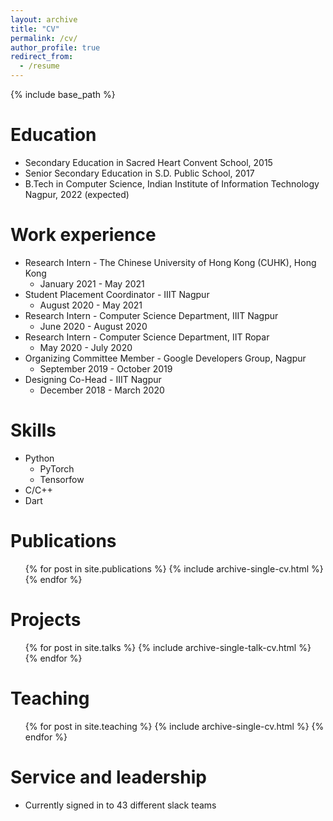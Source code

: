 ```yaml
---
layout: archive
title: "CV"
permalink: /cv/
author_profile: true
redirect_from:
  - /resume
---
```


{% include base_path %}

Education
======
* Secondary Education in Sacred Heart Convent School, 2015
* Senior Secondary Education in S.D. Public School, 2017
* B.Tech in Computer Science, Indian Institute of Information Technology Nagpur, 2022 (expected)

Work experience
======
* Research Intern - The Chinese University of Hong Kong (CUHK), Hong Kong
  * January 2021 - May 2021
* Student Placement Coordinator - IIIT Nagpur
  * August 2020 - May 2021
* Research Intern - Computer Science Department, IIIT Nagpur
  * June 2020 - August 2020
* Research Intern - Computer Science Department, IIT Ropar
  * May 2020 - July 2020
* Organizing Committee Member - Google Developers Group, Nagpur
  * September 2019 - October 2019
* Designing Co-Head - IIIT Nagpur
  * December 2018 - March 2020
  
Skills
======
* Python
  *  PyTorch
  *  Tensorfow
* C/C++
* Dart

Publications
======
  <ul>{% for post in site.publications %}
    {% include archive-single-cv.html %}
  {% endfor %}</ul>
  
Projects
======
  <ul>{% for post in site.talks %}
    {% include archive-single-talk-cv.html %}
  {% endfor %}</ul>
  
Teaching
======
  <ul>{% for post in site.teaching %}
    {% include archive-single-cv.html %}
  {% endfor %}</ul>
  
Service and leadership
======
* Currently signed in to 43 different slack teams
